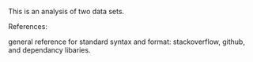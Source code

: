 This is an analysis of two data sets. 


References:

general reference for standard syntax and format: stackoverflow, github, and dependancy libaries.
